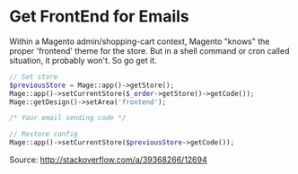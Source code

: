 # Get FrontEnd for Emails

Within a Magento admin/shopping-cart context, Magento "knows" the proper 'frontend' theme for the store. But in a shell command or cron called situation, it probably won't. So go get it.

```php
// Set store
$previousStore = Mage::app()->getStore();
Mage::app()->setCurrentStore($_order->getStore()->getCode());
Mage::getDesign()->setArea('frontend');

/* Your email sending code */

// Restore config
Mage::app()->setCurrentStore($previousStore->getCode());
```

Source: http://stackoverflow.com/a/39368266/12694
